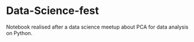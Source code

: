# Data-Science-fest

Notebook realised after a data science meetup about PCA for data analysis on Python.
